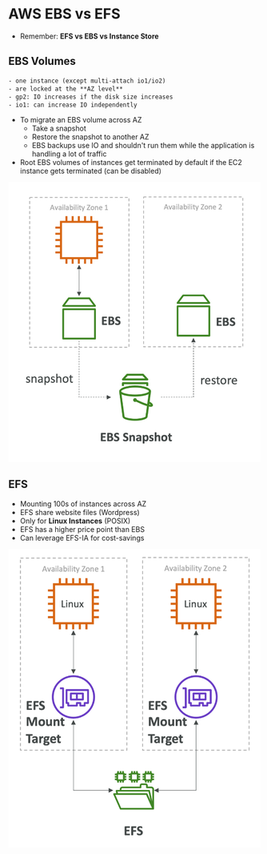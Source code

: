 # AWS EBS vs EFS
- Remember: **EFS vs EBS vs Instance Store**

## EBS Volumes
    - one instance (except multi-attach io1/io2)
    - are locked at the **AZ level**
    - gp2: IO increases if the disk size increases
    - io1: can increase IO independently
- To migrate an EBS volume across AZ
    - Take a snapshot
    - Restore the snapshot to another AZ
    - EBS backups use IO and shouldn't run them while the application is handling a lot of traffic
- Root EBS volumes of instances get terminated by default if the EC2 instance gets terminated (can be disabled)

![eve](./Images/ebsvefs_ebs_snapshot.png)

## EFS
- Mounting 100s of instances across AZ
- EFS share website files (Wordpress)
- Only for **Linux Instances** (POSIX)
- EFS has a higher price point than EBS
- Can leverage EFS-IA for cost-savings

![eve](./Images/ebsvefs_efs.png)
